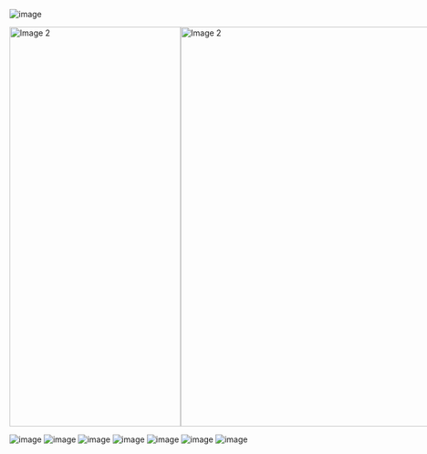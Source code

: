 ![image](https://github.com/divyanksharma19/MedicareDoctor/assets/123388291/d60bccb3-45fb-4e1d-8545-4ea89023602c)
<div style="display: flex; flex-direction: row;">
  <img src = "https://github.com/divyanksharma19/MedicareDoctor/assets/123388291/24d2edcc-dd2b-4890-b0c5-7cf40d277083" alt ="Image 2" width="300" height="700"/>
  <img src="https://github.com/divyanksharma19/MedicareDoctor/assets/123388291/24d2edcc-dd2b-4890-b0c5-7cf40d277083" alt="Image 2" idth="300" height="700"/>
</div>

![image](https://github.com/divyanksharma19/MedicareDoctor/assets/123388291/24d2edcc-dd2b-4890-b0c5-7cf40d277083)
![image](https://github.com/divyanksharma19/MedicareDoctor/assets/123388291/d83f3258-019f-4af2-adee-bed2103d4f7a)
![image](https://github.com/divyanksharma19/MedicareDoctor/assets/123388291/c5f5fc5b-3c33-4f2a-a4d3-2d9aa5922ede)
![image](https://github.com/divyanksharma19/MedicareDoctor/assets/123388291/d2bd3a99-94e7-4c11-8486-4a9186bb993b)
![image](https://github.com/divyanksharma19/MedicareDoctor/assets/123388291/2b82a65c-1726-4ea8-a917-8663605e6dee)
![image](https://github.com/divyanksharma19/MedicareDoctor/assets/123388291/ad64aad2-e52d-4db8-b5f0-613c5d1dfab3)
![image](https://github.com/divyanksharma19/MedicareDoctor/assets/123388291/54fb35ce-20de-4691-8547-749290d8eec3)
